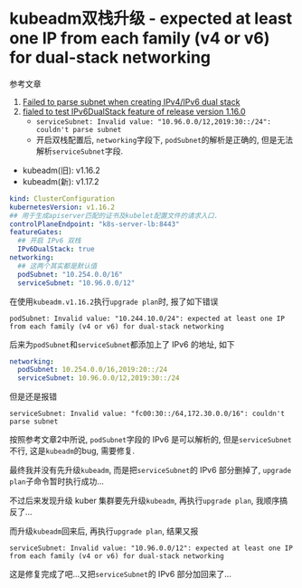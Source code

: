 # kubeadm双栈升级 - expected at least one IP from each family (v4 or v6) for dual-stack networking

参考文章

1. [Failed to parse subnet when creating IPv4/IPv6 dual stack](https://github.com/kubernetes/kubeadm/issues/1828)
2. [fialed to test IPv6DualStack feature of release version 1.16.0](https://github.com/kubernetes/kubernetes/issues/83006)
    - `serviceSubnet: Invalid value: "10.96.0.0/12,2019:30::/24": couldn't parse subnet`
    - 开启双栈配置后, `networking`字段下, `podSubnet`的解析是正确的, 但是无法解析`serviceSubnet`字段.

- kubeadm(旧): v1.16.2
- kubeadm(新): v1.17.2

```yaml
kind: ClusterConfiguration
kubernetesVersion: v1.16.2
## 用于生成apiserver匹配的证书及kubelet配置文件的请求入口.
controlPlaneEndpoint: "k8s-server-lb:8443"
featureGates:
  ## 开启 IPv6 双栈
  IPv6DualStack: true
networking:
  ## 这两个其实都是默认值
  podSubnet: "10.254.0.0/16"
  serviceSubnet: "10.96.0.0/12"
```

在使用`kubeadm.v1.16.2`执行`upgrade plan`时, 报了如下错误

```
podSubnet: Invalid value: "10.244.10.0/24": expected at least one IP from each family (v4 or v6) for dual-stack networking
```

后来为`podSubnet`和`serviceSubnet`都添加上了 IPv6 的地址, 如下

```yaml
networking:
  podSubnet: 10.254.0.0/16,2019:20::/24
  serviceSubnet: 10.96.0.0/12,2019:30::/24
```

但是还是报错

```
serviceSubnet: Invalid value: "fc00:30::/64,172.30.0.0/16": couldn't parse subnet
```

按照参考文章2中所说, `podSubnet`字段的 IPv6 是可以解析的, 但是`serviceSubnet`不行, 这是`kubeadm`的bug, 需要修复.

最终我并没有先升级`kubeadm`, 而是把`serviceSubnet`的 IPv6 部分删掉了, `upgrade plan`子命令暂时执行成功...

不过后来发现升级 kuber 集群要先升级`kubeadm`, 再执行`upgrade plan`, 我顺序搞反了...

而升级`kubeadm`回来后, 再执行`upgrade plan`, 结果又报

```
serviceSubnet: Invalid value: "10.96.0.0/12": expected at least one IP from each family (v4 or v6) for dual-stack networking
```

这是修复完成了吧...又把`serviceSubnet`的 IPv6 部分加回来了...

